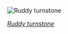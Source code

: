 
![Ruddy turnstone](https://upload.wikimedia.org/wikipedia/commons/thumb/d/d3/Arenaria_interpres_2_-_Boat_Harbour_%28cropped%29.jpg/525px-Arenaria_interpres_2_-_Boat_Harbour_%28cropped%29.jpg)

*[Ruddy turnstone](https://wikipedia.org/wiki/File:Arenaria_interpres_2_-_Boat_Harbour_(cropped).jpg)*
